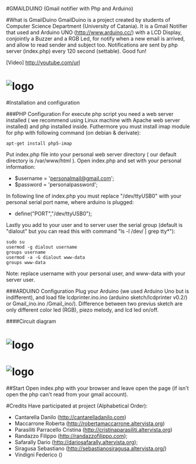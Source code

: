 #GMAILDUINO (Gmail notifier with Php and Arduino)

#What is GmailDuino 
GmailDuino is a project created by students of Computer Science Department (University of Catania). It is a Gmail Notifier that used and Arduino UNO (http://www.arduino.cc/) with a LCD Display, conjointly a Buzzer and a RGB Led, for notify when a new email is arrived, and allow to read sender and subject too.
Notifications are sent by php server (index.php) every 120 second (settable).
Good fun!

[Video] http://youtube.com/url

# ![logo](https://raw.githubusercontent.com/filirnd/gmailduino/master/imgs/real1.jpg)



#Installation and configuration

###PHP Configuration
For execute php script you need a web server installed ( we recommend using Linux machine with Apache web server installed) and php installed inside.
Futhermore you must install imap module for php with following command (on debian & derivate):

	apt-get install php5-imap 


Put index.php file into your personal web server directory ( our default directory is /var/www/html ).
Open index.php and set with your personal information:

- $username = 'personalmail@gmail.com';
- $password = 'personalpassword';


In following line of index.php you must replace "/dev/ttyUSB0" with your personal serial port name, where arduino is plugged:
- define("PORT","/dev/ttyUSB0");

Lastly you add to your user and to server user the serial group (default is "dialout" but you can read this with command "ls -l /dev/ | grep tty*"):

	sudo su
	usermod -g dialout username
	groups username 
	usermod -a -G dialout www-data
	groups www-data

Note: replace username with your personal user, and www-data with your server user.




###ARDUINO Configuration
Plug your Arduino (we used Arduino Uno but is indifferent), and load file lcdprinter.ino.ino (arduino sketch/lcdprinter v0.2/) or Gmail_ino.ino /Gmail_ino/). Difference between two previus sketch are only different color led (RGB), piezo melody, and lcd led on/off.

####Circuit diagram
# ![logo](https://raw.githubusercontent.com/filirnd/gmailduino/master/imgs/circuit1.jpg)
# ![logo](https://raw.githubusercontent.com/filirnd/gmailduino/master/imgs/circuit2.jpg)



##Start
Open index.php with your browser and leave open the page (if isn't open the php can't read from your gmail account).


#Credits 
Have participated at project (Alphabetical Order):

- Cantarella Danilo (http://cantarelladanilo.com)
- Maccarrone Roberta (http://robertamaccarrone.altervista.org)
- Parasiliti Parracello Cristina (http://cristinaparasiliti.altervista.org)
- Randazzo Filippo (http://randazzofilippo.com);
- Safarally Dario (http://dariosafarally.altervista.org);
- Siragusa Sebastiano (http://sebastianosiragusa.altervista.org/)
- Vindigni Federico ()
